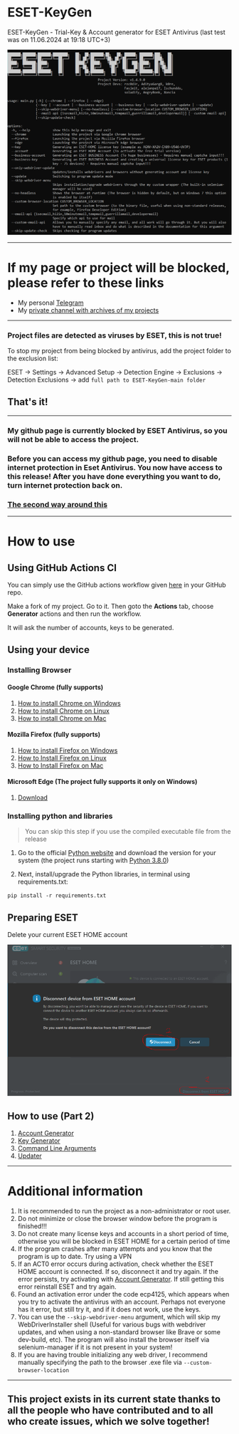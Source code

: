 # ESET-KeyGen
ESET-KeyGen - Trial-Key & Account generator for ESET Antivirus (last test was on 11.06.2024 at 19:18 UTC+3)

![](img/project_preview.png)


---
# If my page or project will be blocked, please refer to these links
* My personal [Telegram](https://t.me/rzc0d3r)
* My [private channel with archives of my projects](https://t.me/+mSAXxWA9mf1jODI6)

---
### Project files are detected as viruses by ESET, this is not true!
To stop my project from being blocked by antivirus, add the project folder to the exclusion list:

ESET -> Settings -> Advanced Setup -> Detection Engine -> Exclusions -> Detection Exclusions -> add ```full path to ESET-KeyGen-main folder```

That's it!
---

---
### My github page is currently blocked by ESET Antivirus, so you will not be able to access the project.
### Before you can access my github page, you need to disable internet protection in Eset Antivirus. You now have access to this release! After you have done everything you want to do, turn internet protection back on.
### [The second way around this](wiki/GithubWorkaround.md)
---

# How to use

## Using GitHub Actions CI
You can simply use the GitHub actions workflow given [here](https://github.com/rzc0d3r/ESET-KeyGen/blob/main/.github/workflows/eset.yml) in your GitHub repo.

Make a fork of my project. Go to it.
Then goto the **Actions** tab, choose **Generator** actions and then run the workflow.

It will ask the number of accounts, keys to be generated.

## Using your device

### Installing Browser
#### Google Chrome (fully supports)

1. [How to install Chrome on Windows](https://support.google.com/chrome/answer/95346?hl=en&co=GENIE.Platform%3DDesktop#zippy=%2Cwindows)
2. [How to install Chrome on Linux](https://support.google.com/chrome/answer/95346?hl=en&co=GENIE.Platform%3DDesktop#zippy=%2Clinux)
3. [How to install Chrome on Mac](https://support.google.com/chrome/answer/95346?hl=en&co=GENIE.Platform%3DDesktop#zippy=%2Clinux%2Cmac)

#### Mozilla Firefox (fully supports)
1. [How to install Firefox on Windows](https://support.mozilla.org/en-US/kb/how-install-firefox-windows)
2. [How to Install Firefox on Linux](https://support.mozilla.org/en-US/kb/install-firefox-linux)
3. [How to Install Firefox on Mac](https://support.mozilla.org/en-US/kb/how-download-and-install-firefox-mac)

#### Microsoft Edge (The project fully supports it only on Windows)
1. [Download](https://www.microsoft.com/en-us/edge/download?form=MA13L8)

### Installing python and libraries

> You can skip this step if you use the compiled executable file from the release

1. Go to the official [Python website](https://www.python.org/downloads) and download the version for your system (the project runs starting with [Python 3.8.0](https://www.python.org/downloads/release/python-380))

2. Next, install/upgrade the Python libraries, in terminal using requirements.txt:

```
pip install -r requirements.txt
```

## Preparing ESET
Delete your current ESET HOME account

![](img/delete_eset_home_account.png)

## How to use (Part 2)
1. [Account Generator](wiki/AccountGenerator.md)
2. [Key Generator](wiki/KeyGenerator.md)
3. [Command Line Arguments](wiki/CommandLineArguments.md)
4. [Updater](wiki/Updater.md)
---

# Additional information

1. It is recommended to run the project as a non-administrator or root user.
2. Do not minimize or close the browser window before the program is finished!!!
3. Do not create many license keys and accounts in a short period of time, otherwise you will be blocked in ESET HOME for a certain period of time
4. If the program crashes after many attempts and you know that the program is up to date. Try using a VPN
5. If an ACT0 error occurs during activation, check whether the ESET HOME account is connected. If so, disconnect it and try again.
   If the error persists, try activating with [Account Generator](https://github.com/rzc0d3r/ESET-KeyGen/blob/main/wiki/AccountGenerator.md).
   If still getting this error reinstall ESET and try again.
6. Found an activation error under the code ecp4125, which appears when you try to activate the antivirus with an account.
   Perhaps not everyone has it error, but still try it, and if it does not work, use the keys. 
7. You can use the ``--skip-webdriver-menu`` argument, which will skip my WebDriverInstaller shell (Useful for various bugs with webdriver updates, and when using a non-standard browser like Brave or some dev-build, etc).
   The program will also install the browser itself via selenium-manager if it is not present in your system!
8. If you are having trouble initializing any web driver, I recommend manually specifying the path to the browser .exe file via ``--custom-browser-location``
--- 
## This project exists in its current state thanks to all the people who have contributed and to all who create issues, which we solve together!
